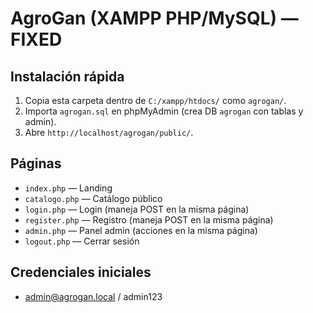 
# AgroGan (XAMPP PHP/MySQL) — FIXED

## Instalación rápida
1. Copia esta carpeta dentro de `C:/xampp/htdocs/` como `agrogan/`.
2. Importa `agrogan.sql` en phpMyAdmin (crea DB `agrogan` con tablas y admin).
3. Abre `http://localhost/agrogan/public/`.

## Páginas
- `index.php` — Landing
- `catalogo.php` — Catálogo público
- `login.php` — Login (maneja POST en la misma página)
- `register.php` — Registro (maneja POST en la misma página)
- `admin.php` — Panel admin (acciones en la misma página)
- `logout.php` — Cerrar sesión

## Credenciales iniciales
- admin@agrogan.local / admin123
